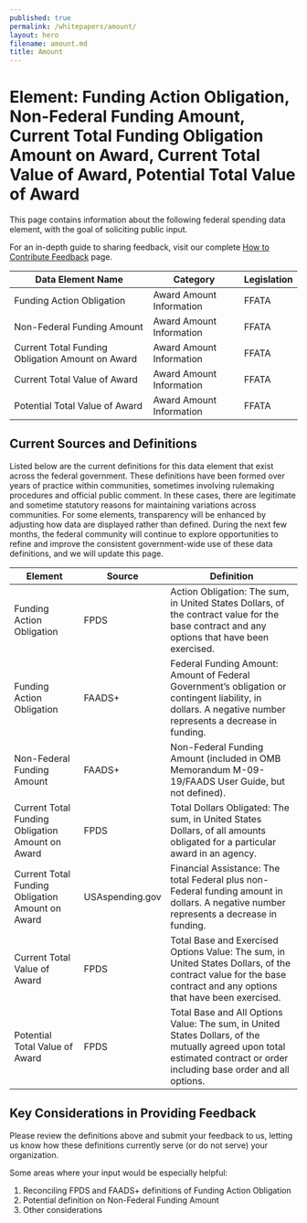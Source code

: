 ```yaml
---
published: true
permalink: /whitepapers/amount/
layout: hero
filename: amount.md
title: Amount
---
```


# Element: Funding Action Obligation, Non-Federal Funding Amount, Current Total Funding Obligation Amount on Award, Current Total Value of Award, Potential Total Value of Award

This page contains information about the following federal spending data element, with the goal of soliciting public input.

For an in-depth guide to sharing feedback, visit our complete [How to Contribute Feedback](/feedback/) page.

<table>
  <thead>
    <tr>
      <th scope ="col">Data Element Name</th>
      <th scope="col">Category</th>
      <th scope="col">Legislation</th>
    </tr>
  </thead>
  <tr>
    <td>Funding Action Obligation</td>
    <td>Award Amount Information</td>
    <td>FFATA</td>
  </tr>
  <tr>
    <td>Non-Federal Funding Amount</td>
    <td>Award Amount Information</td>
    <td>FFATA</td>
  </tr>
  <tr>
    <td>Current Total Funding Obligation Amount on Award</td>
    <td>Award Amount Information</td>
    <td>FFATA</td>
  </tr>
  <tr>
    <td>Current Total Value of Award</td>
    <td>Award Amount Information</td>
    <td>FFATA</td>
  </tr>
  <tr>
    <td>Potential Total Value of Award</td>
    <td>Award Amount Information</td>
    <td>FFATA</td>
  </tr>
  </table>


## Current Sources and Definitions

Listed below are the current definitions for this data element that exist across the federal government. These definitions have been formed over years of practice within communities, sometimes involving rulemaking procedures and official public comment. In these cases, there are legitimate and sometime statutory reasons for maintaining variations across communities. For some elements, transparency will be enhanced by adjusting how data are displayed rather than defined. During the next few months, the federal community will continue to explore opportunities to refine and improve the consistent government-wide use of these data definitions, and we will update this page.  

<table>
  <thead>
    <tr>
      <th scope="col">Element</th>
      <th scope="col">Source</th>
      <th scope="col">Definition</th>
    </tr>
  </thead>
  <tr>
    <td>Funding Action Obligation</td>
    <td>FPDS</td>
    <td>Action Obligation: The sum, in United States Dollars, of the contract value for the base contract and any options that have been exercised.</td>
  </tr>
  <tr>
    <td>Funding Action Obligation</td>
    <td>FAADS+</td>
    <td>Federal Funding Amount: Amount of Federal Government’s obligation or contingent liability, in dollars. A negative number represents a decrease in funding.</td>
  </tr>
  <tr>
    <td>Non-Federal Funding Amount</td>
    <td>FAADS+</td>
    <td>Non-Federal Funding Amount (included in OMB Memorandum M-09-19/FAADS User Guide, but not defined).</td>
  </tr>
  <tr>
    <td>Current Total Funding Obligation Amount on Award</td>
    <td>FPDS</td>
    <td>Total Dollars Obligated: The sum, in United States Dollars, of all amounts obligated for a particular award in an agency.</td>
  </tr>
  <tr>
    <td>Current Total Funding Obligation Amount on Award</td>
    <td>USAspending.gov</td>
    <td>Financial Assistance: The total Federal plus non-Federal funding amount in dollars. A negative number represents a decrease in funding.</td>
  </tr>
  <tr>
    <td>Current Total Value of Award</td>
    <td>FPDS</td>
    <td>Total Base and Exercised Options Value: The sum, in United States Dollars, of the contract value for the base contract and any options that have been exercised.</td>
  </tr>
  <tr>
    <td>Potential Total Value of Award</td>
    <td>FPDS</td>
    <td>Total Base and All Options Value: The sum, in United States Dollars, of the mutually agreed upon total estimated contract or order including base order and all options.</td>
  </tr>
</table>

## Key Considerations in Providing Feedback

Please review the definitions above and submit your feedback to us, letting us know how these definitions currently serve (or do not serve) your organization. 

Some areas where your input would be especially helpful: 

1.  Reconciling FPDS and FAADS+ definitions of Funding Action Obligation 
2.  Potential definition on Non-Federal Funding Amount 
3.  Other considerations
